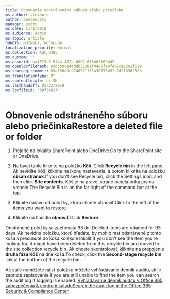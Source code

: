 ```yaml
---
title: Obnovenie odstráneného súboru alebo priečinka
ms.author: stevhord
author: bentoncity
manager: scotv
ms.date: 11/1/2018
ms.audience: Admin
ms.topic: article
ROBOTS: NOINDEX, NOFOLLOW
localization_priority: Normal
ms.collection: Adm_O365
ms.custom: ''
ms.assetid: ba1573a5-9f44-482b-8082-6f648f169449
ms.openlocfilehash: 93dc59ce44dab51281f0480fe0f401ca22e1f519
ms.sourcegitcommit: 03a156a9c9740521155a30775492c7dff0982588
ms.translationtype: MT
ms.contentlocale: sk-SK
ms.lasthandoff: 03/22/2019
ms.locfileid: "30754917"
---
```

# <a name="restore-a-deleted-file-or-folder"></a><span data-ttu-id="96a8b-102">Obnovenie odstráneného súboru alebo priečinka</span><span class="sxs-lookup"><span data-stu-id="96a8b-102">Restore a deleted file or folder</span></span>

1. <span data-ttu-id="96a8b-103">Prejdite na lokalitu SharePoint alebo OneDrive.</span><span class="sxs-lookup"><span data-stu-id="96a8b-103">Go to the SharePoint site or OneDrive.</span></span>
    
2. <span data-ttu-id="96a8b-104">Na ľavej table kliknite na položku **Kôš** .</span><span class="sxs-lookup"><span data-stu-id="96a8b-104">Click **Recycle bin** in the left pane.</span></span> <span data-ttu-id="96a8b-105">Ak nevidíte Kôš, kliknite na ikonu nastavenia, a potom kliknite na položku **obsah stránok**.</span><span class="sxs-lookup"><span data-stu-id="96a8b-105">If you don't see Recycle bin, click the Settings icon, and then click **Site contents**.</span></span> <span data-ttu-id="96a8b-106">Kôš je na pravej strane panela príkazov na vrchole.</span><span class="sxs-lookup"><span data-stu-id="96a8b-106">The Recycle Bin is on the far right of the command bar at the top.</span></span>
    
3. <span data-ttu-id="96a8b-107">Kliknite naľavo od položky, ktorú chcete obnoviť.</span><span class="sxs-lookup"><span data-stu-id="96a8b-107">Click to the left of the items you want to restore.</span></span>
    
4. <span data-ttu-id="96a8b-108">Kliknite na tlačidlo **obnoviť**.</span><span class="sxs-lookup"><span data-stu-id="96a8b-108">Click **Restore**.</span></span>
    
<span data-ttu-id="96a8b-109">Odstránené položky sa zachovajú 93 dní.</span><span class="sxs-lookup"><span data-stu-id="96a8b-109">Deleted items are retained for 93 days.</span></span> <span data-ttu-id="96a8b-110">Ak nevidíte položku, ktorú hľadáte, by mohlo mať odstránené z tohto koša a presunuté do Koša kolekcie lokalít.</span><span class="sxs-lookup"><span data-stu-id="96a8b-110">If you don't see the item you're looking for, it might have been deleted from this recycle bin and moved to the site collection recycle bin.</span></span> <span data-ttu-id="96a8b-111">Ak chcete skontrolovať, kliknite na prepojenie **druhá fáza Kôš** na dne koša.</span><span class="sxs-lookup"><span data-stu-id="96a8b-111">To check, click the **Second-stage recycle bin** link at the bottom of the recycle bin.</span></span> 
  
<span data-ttu-id="96a8b-112">Ak stále nemôžete nájsť položku môžete vyhľadávanie denník auditu, ak je zapnuté zapisovanie.</span><span class="sxs-lookup"><span data-stu-id="96a8b-112">If you are still unable to find the item you can search the audit log if logging is enabled.</span></span> [<span data-ttu-id="96a8b-113">Vyhľadávanie denník auditu v Office 365 zabezpečenia &amp; centrum súladu</span><span class="sxs-lookup"><span data-stu-id="96a8b-113">Search the audit log in the Office 365 Security &amp; Compliance Center</span></span>](https://support.office.com/article/0d4d0f35-390b-4518-800e-0c7ec95e946c.aspx)
  

